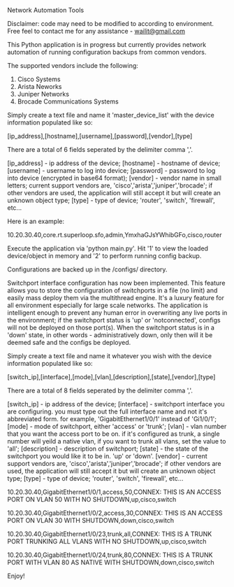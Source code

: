 Network Automation Tools

Disclaimer: code may need to be modified to according to environment. Free feel to contact me for any assistance - wailit@gmail.com

This Python application is in progress but currently provides network automation of running configuration backups from common vendors. 

The supported vendors include the following:

1. Cisco Systems
2. Arista Neworks
3. Juniper Networks
4. Brocade Communications Systems

Simply create a text file and name it 'master_device_list' with the device information populated like so:

[ip_address],[hostname],[username],[password],[vendor],[type]

There are a total of 6 fields seperated by the delimiter comma ','.

[ip_address] - ip address of the device; [hostname] - hostname of device; [username] - username to log into device; [password] - password to log into device (encrypted in base64 format); [vendor] - vendor name in small letters; current support vendors are, 'cisco','arista','juniper','brocade'; if other vendors are used, the application will still accept it but will create an unknown object type; [type] - type of device; 'router', 'switch', 'firewall', etc...

Here is an example:

10.20.30.40,core.rt.superloop.sfo,admin,YmxhaGJsYWhibGFo,cisco,router

Execute the application via 'python main.py'. Hit '1' to view the loaded device/object in memory and '2' to perform running config backup.

Configurations are backed up in the /configs/ directory.

Switchport interface configuration has now been implemented. This feature allows you to store the configuration of switchports in a file (no limit) and easily mass deploy them via the multithread engine. It's a luxury feature for all environment especially for large scale networks. The application is intelligent enough to prevent any human error in overwriting any live ports in the environment; if the switchport status is 'up' or 'notconnected', configs will not be deployed on those port(s). When the switchport status is in a 'down' state, in other words - administratively down, only then will it be deemed safe and the configs be deployed. 

Simply create a text file and name it whatever you wish with the device information populated like so:

[switch_ip],[interface],[mode],[vlan],[description],[state],[vendor],[type]

There are a total of 8 fields seperated by the delimiter comma ','.

[switch_ip] - ip address of the device; [interface] - switchport interface you are configuring. you must type out the full interface name and not it's abbreviated form. for example, 'GigabitEthernet1/0/1' instead of 'Gi1/0/1'; [mode] - mode of switchport, either 'access' or 'trunk'; [vlan] - vlan number that you want the access port to be on. if it's configured as trunk, a single number will yeild a native vlan, if you want to trunk all vlans, set the value to 'all'; [description] - description of switchport; [state] - the state of the switchport you would like it to be in. 'up' or 'down'. [vendor] - current support vendors are, 'cisco','arista','juniper','brocade'; if other vendors are used, the application will still accept it but will create an unknown object type; [type] - type of device; 'router', 'switch', 'firewall', etc...

10.20.30.40,GigabitEthernet1/0/1,access,50,CONNEX: THIS IS AN ACCESS PORT ON VLAN 50 WITH NO SHUTDOWN,up,cisco,switch

10.20.30.40,GigabitEthernet1/0/2,access,30,CONNEX: THIS IS AN ACCESS PORT ON VLAN 30 WITH SHUTDOWN,down,cisco,switch

10.20.30.40,GigabitEthernet1/0/23,trunk,all,CONNEX: THIS IS A TRUNK PORT TRUNKING ALL VLANS WITH NO SHUTDOWN,up,cisco,switch

10.20.30.40,GigabitEthernet1/0/24,trunk,80,CONNEX: THIS IS A TRUNK PORT WITH VLAN 80 AS NATIVE WITH SHUTDOWN,down,cisco,switch

Enjoy!
